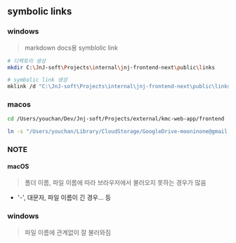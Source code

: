 ## symbolic links

### windows

> markdown docs용 symblolic link

```sh
# 디렉토리 생성
mkdir C:\JnJ-soft\Projects\internal\jnj-frontend-next\public\links

# symbolic link 생성
mklink /d "C:\JnJ-soft\Projects\internal\jnj-frontend-next\public\links\youtube\downloads" "C:\JnJ-soft\Projects\internal\jnj-backend\downloads"
```

### macos

```sh
cd /Users/youchan/Dev/Jnj-soft/Projects/external/kmc-web-app/frontend

ln -s "/Users/youchan/Library/CloudStorage/GoogleDrive-mooninone@gmail.com/내 드라이브/Obsidian/00_Playground/00_Inbox/GoogleWorkspace" _markdown

```

### NOTE

#### macOS

> 폴더 이름, 파일 이름에 따라 브라우저에서 불러오지 못하는 경우가 많음

- '-', 대문자, 파일 이름이 긴 경우... 등

### windows

> 파일 이름에 관계없이 잘 불러와짐
